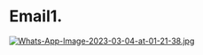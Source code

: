 # Email1.
[![Whats-App-Image-2023-03-04-at-01-21-38.jpg](https://i.postimg.cc/dtXrPyX3/Whats-App-Image-2023-03-04-at-01-21-38.jpg)](https://postimg.cc/QHQHcHjZ)
